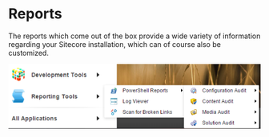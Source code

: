 # Reports

The reports which come out of the box provide a wide variety of information regarding your Sitecore installation, which can of course also be customized.

![Reports](Reports.png)

